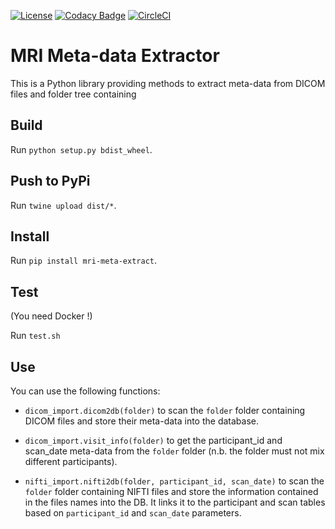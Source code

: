 [![License](https://img.shields.io/badge/license-Apache--2.0-blue.svg)](https://github.com/LREN-CHUV/airflow-imaging-plugins/blob/master/LICENSE) [![Codacy Badge](https://api.codacy.com/project/badge/Grade/4547fb5d1e464e4087640e046893576a)](https://www.codacy.com/app/mirco-nasuti/mri-meta-extract?utm_source=github.com&amp;utm_medium=referral&amp;utm_content=LREN-CHUV/mri-meta-extract&amp;utm_campaign=Badge_Grade) [![CircleCI](https://circleci.com/gh/LREN-CHUV/mri-meta-extract.svg?style=svg)](https://circleci.com/gh/LREN-CHUV/mri-meta-extract)

# MRI Meta-data Extractor

This is a Python library providing methods to extract meta-data from DICOM files and folder tree containing

## Build

Run `python setup.py bdist_wheel`.

## Push to PyPi

Run `twine upload dist/*`.

## Install

Run `pip install mri-meta-extract`.

## Test
(You need Docker !)

Run `test.sh`

## Use

You can use the following functions:

* `dicom_import.dicom2db(folder)` to scan the `folder` folder containing DICOM files and store their meta-data into the 
database.

* `dicom_import.visit_info(folder)` to get the participant_id and scan_date meta-data from the `folder` folder (n.b. the
folder must not mix different participants).

* `nifti_import.nifti2db(folder, participant_id, scan_date)` to scan the `folder` folder containing NIFTI files and
store the information contained in the files names into the DB. It links it to the participant and scan tables based on 
`participant_id` and `scan_date` parameters.
